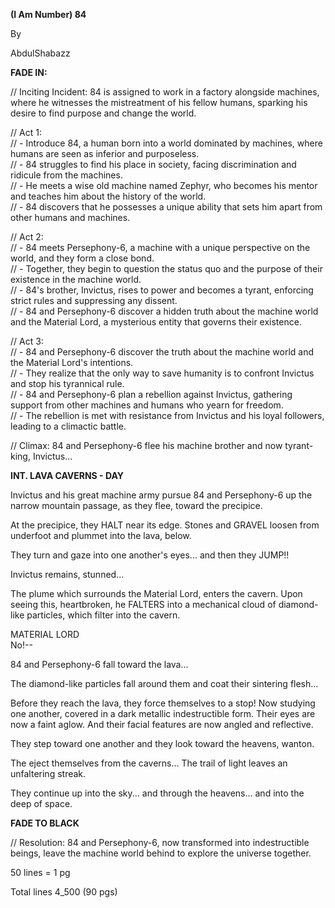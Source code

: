**(I Am Number) 84**

By

AbdulShabazz

**FADE IN:**

// Inciting Incident: 84 is assigned to work in a factory alongside machines, where he witnesses the mistreatment of his fellow humans, sparking his desire to find purpose and change the world.  

// Act 1:  
// - Introduce 84, a human born into a world dominated by machines, where humans are seen as inferior and purposeless.  
// - 84 struggles to find his place in society, facing discrimination and ridicule from the machines.  
// - He meets a wise old machine named Zephyr, who becomes his mentor and teaches him about the history of the world.  
// - 84 discovers that he possesses a unique ability that sets him apart from other humans and machines.  

// Act 2:  
// - 84 meets Persephony-6, a machine with a unique perspective on the world, and they form a close bond.  
// - Together, they begin to question the status quo and the purpose of their existence in the machine world.  
// - 84's brother, Invictus, rises to power and becomes a tyrant, enforcing strict rules and suppressing any dissent.  
// - 84 and Persephony-6 discover a hidden truth about the machine world and the Material Lord, a mysterious entity that governs their existence.  

// Act 3:   
// - 84 and Persephony-6 discover the truth about the machine world and the Material Lord's intentions.  
// - They realize that the only way to save humanity is to confront Invictus and stop his tyrannical rule.  
// - 84 and Persephony-6 plan a rebellion against Invictus, gathering support from other machines and humans who yearn for freedom.  
// - The rebellion is met with resistance from Invictus and his loyal followers, leading to a climactic battle.  

// Climax: 84 and Persephony-6 flee his machine brother and now tyrant-king, Invictus...  

**INT. LAVA CAVERNS - DAY**

Invictus and his great machine army pursue 84 and Persephony-6 up the narrow mountain passage, as they flee, toward the precipice.

At the precipice, they HALT near its edge. Stones and GRAVEL loosen from underfoot and plummet into the lava, below.

They turn and gaze into one another's eyes... and then they JUMP!!

Invictus remains, stunned...

The plume which surrounds the Material Lord, enters the cavern. Upon seeing this, heartbroken, he FALTERS into a mechanical cloud of diamond-like particles, which filter into the cavern.

MATERIAL LORD  
No!--

84 and Persephony-6 fall toward the lava...

The diamond-like particles fall around them and coat their sintering flesh...

Before they reach the lava, they force themselves to a stop! Now studying one another, covered in a dark metallic indestructible form. Their eyes are now a faint aglow. And their facial features are now angled and reflective. 

They step toward one another and they look toward the heavens, wanton.

The eject themselves from the caverns... The trail of light leaves an unfaltering streak.

They continue up into the sky... and through the heavens... and into the deep of space.

**FADE TO BLACK**

// Resolution: 84 and Persephony-6, now transformed into indestructible beings, leave the machine world behind to explore the universe together.

50 lines = 1 pg

Total lines 4_500 (90 pgs)
